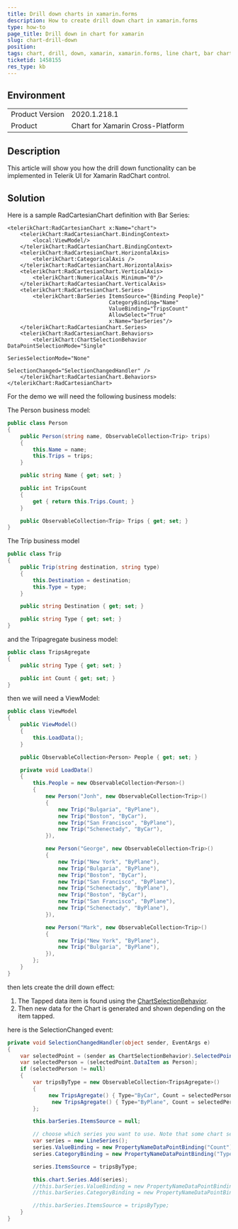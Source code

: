 ```yaml
---
title: Drill down charts in xamarin.forms
description: How to create drill down chart in xamarin.forms
type: how-to
page_title: Drill down in chart for xamarin
slug: chart-drill-down
position: 
tags: chart, drill, down, xamarin, xamarin.forms, line chart, bar chart, series
ticketid: 1458155
res_type: kb
---
```


## Environment
<table>
	<tbody>
		<tr>
			<td>Product Version</td>
			<td>2020.1.218.1</td>
		</tr>
		<tr>
			<td>Product</td>
			<td>Chart for Xamarin Cross-Platform</td>
		</tr>
	</tbody>
</table>


## Description

This article will show you how the drill down functionality can be implemented in Telerik UI for Xamarin RadChart control.

## Solution

Here is a sample RadCartesianChart definition with Bar Series:

```XAML
<telerikChart:RadCartesianChart x:Name="chart">
    <telerikChart:RadCartesianChart.BindingContext>
        <local:ViewModel/>
    </telerikChart:RadCartesianChart.BindingContext>
    <telerikChart:RadCartesianChart.HorizontalAxis>
        <telerikChart:CategoricalAxis />
    </telerikChart:RadCartesianChart.HorizontalAxis>
    <telerikChart:RadCartesianChart.VerticalAxis>
        <telerikChart:NumericalAxis Minimum="0"/>
    </telerikChart:RadCartesianChart.VerticalAxis>
    <telerikChart:RadCartesianChart.Series>
        <telerikChart:BarSeries ItemsSource="{Binding People}"
                                CategoryBinding="Name"
                                ValueBinding="TripsCount"
                                AllowSelect="True"
                                x:Name="barSeries"/>
    </telerikChart:RadCartesianChart.Series>
    <telerikChart:RadCartesianChart.Behaviors>
        <telerikChart:ChartSelectionBehavior DataPointSelectionMode="Single"
                                                SeriesSelectionMode="None" 
                                                SelectionChanged="SelectionChangedHandler" />
    </telerikChart:RadCartesianChart.Behaviors>
</telerikChart:RadCartesianChart>
```

For the demo we will need the following business models:

The Person business model:

```C#
public class Person
{
    public Person(string name, ObservableCollection<Trip> trips)
    {
        this.Name = name;
        this.Trips = trips;
    }

    public string Name { get; set; }

    public int TripsCount
    {
        get { return this.Trips.Count; }
    }

    public ObservableCollection<Trip> Trips { get; set; }
}
```

The Trip business model

```C#
public class Trip
{
    public Trip(string destination, string type)
    {
        this.Destination = destination;
        this.Type = type;
    }

    public string Destination { get; set; }

    public string Type { get; set; }
}
```

and the Tripagregate business model:

```C#
public class TripsAgregate
{
    public string Type { get; set; }

    public int Count { get; set; }
}
```

then we will need a ViewModel:

```C#
public class ViewModel
{
    public ViewModel()
    {
        this.LoadData();
    }

    public ObservableCollection<Person> People { get; set; }

    private void LoadData()
    {
        this.People = new ObservableCollection<Person>()
        {
            new Person("Jonh", new ObservableCollection<Trip>()
            {
                new Trip("Bulgaria", "ByPlane"),
                new Trip("Boston", "ByCar"),
                new Trip("San Francisco", "ByPlane"),
                new Trip("Schenectady", "ByCar"),
            }),

            new Person("George", new ObservableCollection<Trip>()
            {
                new Trip("New York", "ByPlane"),
                new Trip("Bulgaria", "ByPlane"),
                new Trip("Boston", "ByCar"),
                new Trip("San Francisco", "ByPlane"),
                new Trip("Schenectady", "ByPlane"),
                new Trip("Boston", "ByCar"),
                new Trip("San Francisco", "ByPlane"),
                new Trip("Schenectady", "ByPlane"),
            }),

            new Person("Mark", new ObservableCollection<Trip>()
            {
                new Trip("New York", "ByPlane"),
                new Trip("Bulgaria", "ByPlane"),
            }),
        };
    }
}
```

then lets create the drill down effect:

1. The Tapped data item is found using the [ChartSelectionBehavior](https://docs.telerik.com/devtools/xamarin/controls/chart/behaviors/chart-behaviors-selection-behavior).
2. Then new data for the Chart is generated and shown depending on the item tapped.

here is the SelectionChanged event:

```C#
private void SelectionChangedHandler(object sender, EventArgs e)
{
    var selectedPoint = (sender as ChartSelectionBehavior).SelectedPoints.FirstOrDefault();
    var selectedPerson = (selectedPoint.DataItem as Person);
    if (selectedPerson != null)
    {
        var tripsByType = new ObservableCollection<TripsAgregate>()
        {
             new TripsAgregate() { Type="ByCar", Count = selectedPerson.Trips.Count(t=>t.Type == "ByCar")},
              new TripsAgregate() { Type="ByPlane", Count = selectedPerson.Trips.Count(t=>t.Type == "ByPlane")}
        };

        this.barSeries.ItemsSource = null;

        // choose which series you want to use. Note that some chart series require both axis to be numerical. for more details review our documentation. 
        var series = new LineSeries();
        series.ValueBinding = new PropertyNameDataPointBinding("Count");
        series.CategoryBinding = new PropertyNameDataPointBinding("Type");

        series.ItemsSource = tripsByType;

        this.chart.Series.Add(series);
        //this.barSeries.ValueBinding = new PropertyNameDataPointBinding("Count");
        //this.barSeries.CategoryBinding = new PropertyNameDataPointBinding("Type");

        //this.barSeries.ItemsSource = tripsByType;
    }
}
```